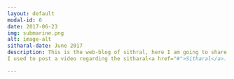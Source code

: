 ```yaml
---
layout: default
modal-id: 6
date: 2017-06-23
img: submarine.png
alt: image-alt
sitharal-date: June 2017
description: This is the web-blog of sithral, here I am going to share some sitharals for u @many occasion and stay tuned.
I used to post a video regarding the sitharal<a href="#">Sitharal</a>. 

---
```

